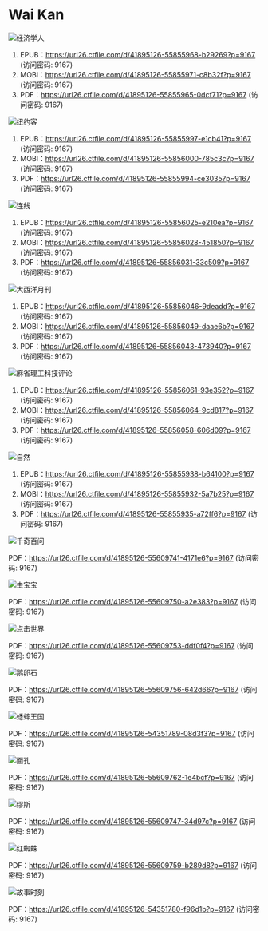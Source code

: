 # Wai Kan

![经济学人](https://user-images.githubusercontent.com/132209620/236725569-df7cae81-4585-43de-ae61-4ffd73d5ec6f.png)

1. EPUB：https://url26.ctfile.com/d/41895126-55855968-b29269?p=9167 (访问密码: 9167)
2. MOBI：https://url26.ctfile.com/d/41895126-55855971-c8b32f?p=9167 (访问密码: 9167)
3. PDF：https://url26.ctfile.com/d/41895126-55855965-0dcf71?p=9167 (访问密码: 9167)

![纽约客](https://user-images.githubusercontent.com/132209620/236725674-093ecec4-adb0-433b-9b08-35e38a2300ca.png)

1. EPUB：https://url26.ctfile.com/d/41895126-55855997-e1cb41?p=9167 (访问密码: 9167)
2. MOBI：https://url26.ctfile.com/d/41895126-55856000-785c3c?p=9167 (访问密码: 9167)
3. PDF：https://url26.ctfile.com/d/41895126-55855994-ce3035?p=9167 (访问密码: 9167)

![连线](https://user-images.githubusercontent.com/132209620/236725675-3b745f91-ac9b-495b-92b0-0be1bd859df3.png)

1. EPUB：https://url26.ctfile.com/d/41895126-55856025-e210ea?p=9167 (访问密码: 9167)
2. MOBI：https://url26.ctfile.com/d/41895126-55856028-451850?p=9167 (访问密码: 9167)
3. PDF：https://url26.ctfile.com/d/41895126-55856031-33c509?p=9167 (访问密码: 9167)

![大西洋月刊](https://user-images.githubusercontent.com/132209620/236728120-9f9c4df0-5fd3-466a-a958-9e5726a1daa1.png)

1. EPUB：https://url26.ctfile.com/d/41895126-55856046-9deadd?p=9167 (访问密码: 9167)
2. MOBI：https://url26.ctfile.com/d/41895126-55856049-daae6b?p=9167 (访问密码: 9167)
3. PDF：https://url26.ctfile.com/d/41895126-55856043-473940?p=9167 (访问密码: 9167)

![麻省理工科技评论](https://user-images.githubusercontent.com/132209620/236725708-21b04bc0-6919-4cce-9d07-1e7faea4ed3e.png)

1. EPUB：https://url26.ctfile.com/d/41895126-55856061-93e352?p=9167 (访问密码: 9167)
2. MOBI：https://url26.ctfile.com/d/41895126-55856064-9cd817?p=9167 (访问密码: 9167)
3. PDF：https://url26.ctfile.com/d/41895126-55856058-606d09?p=9167 (访问密码: 9167)

![自然](https://user-images.githubusercontent.com/132209620/236725721-ed96cbc4-c7ce-4c80-9f0b-f8606e357106.png)

1. EPUB：https://url26.ctfile.com/d/41895126-55855938-b64100?p=9167 (访问密码: 9167)
3. MOBI：https://url26.ctfile.com/d/41895126-55855932-5a7b25?p=9167 (访问密码: 9167)
5. PDF：https://url26.ctfile.com/d/41895126-55855935-a72ff6?p=9167 (访问密码: 9167)

![千奇百问](https://user-images.githubusercontent.com/132209620/236726796-62a2972c-7d0a-42c0-b000-1f5ce7d741a7.png)

PDF：https://url26.ctfile.com/d/41895126-55609741-4171e6?p=9167 (访问密码: 9167)

![虫宝宝](https://user-images.githubusercontent.com/132209620/236726970-eb0cf266-8525-4246-8569-b5658ef20e1e.png)

PDF：https://url26.ctfile.com/d/41895126-55609750-a2e383?p=9167 (访问密码: 9167)

![点击世界](https://user-images.githubusercontent.com/132209620/236727111-28f31d99-fafb-47d7-8d00-f1a68a4709eb.png)

PDF：https://url26.ctfile.com/d/41895126-55609753-ddf0f4?p=9167 (访问密码: 9167)

![鹅卵石](https://user-images.githubusercontent.com/132209620/236727301-95842491-d960-4bc6-95c8-e614ffb10da8.png)

PDF：https://url26.ctfile.com/d/41895126-55609756-642d66?p=9167 (访问密码: 9167)

![蟋蟀王国](https://user-images.githubusercontent.com/132209620/236727396-2a83922d-f3c0-4f12-9230-41ebdb5fecec.png)

PDF：https://url26.ctfile.com/d/41895126-54351789-08d3f3?p=9167 (访问密码: 9167)

![面孔](https://user-images.githubusercontent.com/132209620/236727525-9a3bc973-5792-4e24-8c97-bed90fef86e2.png)

PDF：https://url26.ctfile.com/d/41895126-55609762-1e4bcf?p=9167 (访问密码: 9167)

![缪斯](https://user-images.githubusercontent.com/132209620/236727667-85a59861-70d6-4c98-ae9b-e825df5ba9ae.png)

PDF：https://url26.ctfile.com/d/41895126-55609747-34d97c?p=9167 (访问密码: 9167)

![红蜘蛛](https://user-images.githubusercontent.com/132209620/236727805-1f3e5447-e67d-4329-a3e3-8de71dbe215d.png)

PDF：https://url26.ctfile.com/d/41895126-55609759-b289d8?p=9167 (访问密码: 9167)

![故事时刻](https://user-images.githubusercontent.com/132209620/236728009-3bc5254e-c376-4e5d-8fa2-7f537cc598f5.png)

PDF：https://url26.ctfile.com/d/41895126-54351780-f96d1b?p=9167 (访问密码: 9167)
